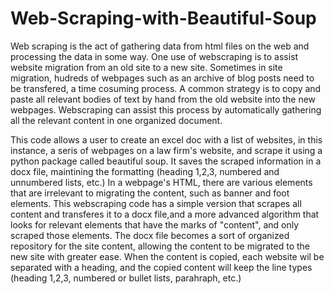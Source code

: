 # Web-Scraping-with-Beautiful-Soup
Web scraping is the act of gathering data from html files on the web and processing the data in some way.
One use of webscraping is to assist website migration from an old site to a new site. Sometimes in site migration, hudreds
of webpages such as an archive of blog posts need to be transfered, a time cosuming process. A common strategy is to copy
and paste all relevant bodies of text by hand from the old website into the new webpages.
Webscraping can assist this process by automatically gathering all the relevant content in one organized document.

This code allows a user to create an excel doc with a list of websites, in this instance, a seris of webpages on a law firm's
website, and scrape it using a python package called beautiful soup. It saves the scraped information in a docx file,
maintining the formatting (heading 1,2,3, numbered and unnumbered lists, etc.) In a webpage's HTML, there are various 
elements that are irrelevant to migrating the content, such as banner and foot elements. This webscraping code has a simple 
version that scrapes all content and transferes it to a docx file,and a more advanced algorithm that looks for relevant elements 
that have the marks of "content", and only scraped those elements. The docx file becomes a sort of organized repository for the site
content, allowing the content to be migrated to the new site with greater ease. When the content is copied, each website wil be
separated with a heading, and the copied content will keep the line types (heading 1,2,3,
numbered or bullet lists, parahraph, etc.)

